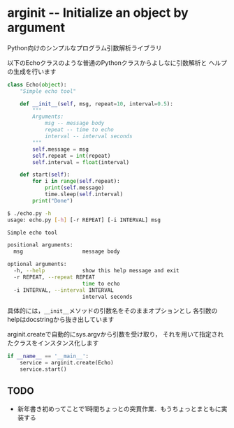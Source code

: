 arginit -- Initialize an object by argument 
===========================================

Python向けのシンプルなプログラム引数解析ライブラリ

以下のEchoクラスのような普通のPythonクラスからよしなに引数解析と
ヘルプの生成を行います

```python
class Echo(object):
    "Simple echo tool"

    def __init__(self, msg, repeat=10, interval=0.5):
        """
        Arguments:
            msg -- message body
            repeat -- time to echo
            interval -- interval seconds
        """
        self.message = msg
        self.repeat = int(repeat)
        self.interval = float(interval)

    def start(self):
        for i in range(self.repeat):
            print(self.message)
            time.sleep(self.interval)
        print("Done")
```


```sh
$ ./echo.py -h
usage: echo.py [-h] [-r REPEAT] [-i INTERVAL] msg

Simple echo tool

positional arguments:
  msg                   message body

optional arguments:
  -h, --help            show this help message and exit
  -r REPEAT, --repeat REPEAT
                        time to echo
  -i INTERVAL, --interval INTERVAL
                        interval seconds
```


具体的には，`__init__`メソッドの引数名をそのままオプションとし
各引数のhelpはdocstringから抜き出しています


arginit.createで自動的にsys.argvから引数を受け取り，
それを用いて指定されたクラスをインスタンス化します
```python
if __name__ == '__main__':
    service = arginit.create(Echo)
    service.start()
```

TODO
----
* 新年書き初めってことで1時間ちょっとの突貫作業．もうちょっとまともに実装する

